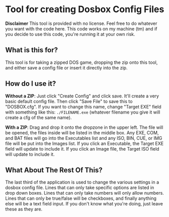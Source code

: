 # Tool for creating Dosbox Config Files
**Disclaimer** This tool is provided with no license. Feel free to do whatever you want with the code here. This code works on my machine (tm) and if you decide to use this code, you're running it at your own risk. 

## What is this for?
This tool is for taking a zipped DOS game, dropping the zip onto this tool, and either save a config file or insert it directly into the zip.

## How do I use it?
**Without a ZIP**: Just click "Create Config" and click save. It'll create a very basic default config file. Then click "Save File" to save this to "DOSBOX.cfg". If you want to change this name, change "Target EXE" field with something like this: ```./FILENAME.exe``` (whatever filename you give it will create a cfg of the same name).

**With a ZIP**: Drag and drop it onto the dropzone in the upper left. The file will be opened, the files inside will be listed in the middle box. Any EXE, COM, and BAT files will go into the Executables list and any ISO, BIN, CUE, or IMG file will be put into the Images list. If you click an Executable, the Target EXE field will update to include it. If you click an Image file, the Target ISO field will update to include it.

## What About The Rest Of This?
The last third of the application is used to change the various settings in a dosbox config file. Lines that can only take specific options are listed in drop down boxes. Lines that can only take numbers will only allow numbers. Lines that can only be true/false will be checkboxes, and finally anything else will be a text field input. If you don't know what you're doing, just leave these as they are.
